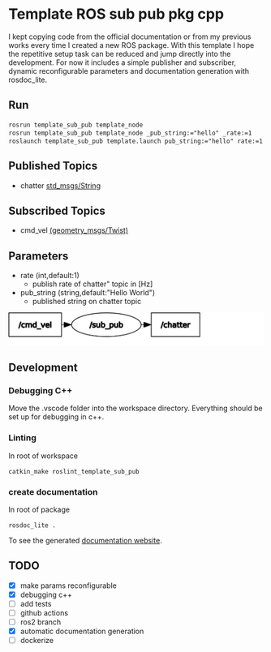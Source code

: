 # Template ROS sub pub pkg cpp

I kept copying code from the official documentation or from my previous works every time I created a new ROS package. With this template I hope the repetitive setup task can be reduced and jump directly into the development. For now it includes a simple publisher and subscriber, dynamic reconfigurable parameters and documentation generation with rosdoc_lite.

## Run

    rosrun template_sub_pub template_node
    rosrun template_sub_pub template_node _pub_string:="hello" _rate:=1
    roslaunch template_sub_pub template.launch pub_string:="hello" rate:=1

## Published Topics

- chatter [std_msgs/String](https://docs.ros.org/en/melodic/api/std_msgs/html/msg/String.html)

## Subscribed Topics

- cmd_vel [(geometry_msgs/Twist)](https://docs.ros.org/en/melodic/api/geometry_msgs/html/msg/Twist.html)

## Parameters

- rate (int,default:1)
  - publish rate of chatter" topic in [Hz]
- pub_string (string,default:"Hello World")
  - published string on chatter topic

![graph](doc/assets/rosgraph.svg)

## Development

### Debugging C++

Move the .vscode folder into the workspace directory. Everything should be set up for debugging in c++.

### Linting

In root of workspace

    catkin_make roslint_template_sub_pub

### create documentation

In root of package

    rosdoc_lite .

To see the generated [documentation website](https://josefgst.github.io/template_sub_pub/doc/html/index.html).

## TODO

- [x] make params reconfigurable
- [x] debugging c++
- [ ] add tests
- [ ] github actions
- [ ] ros2 branch
- [x] automatic documentation generation
- [ ] dockerize
